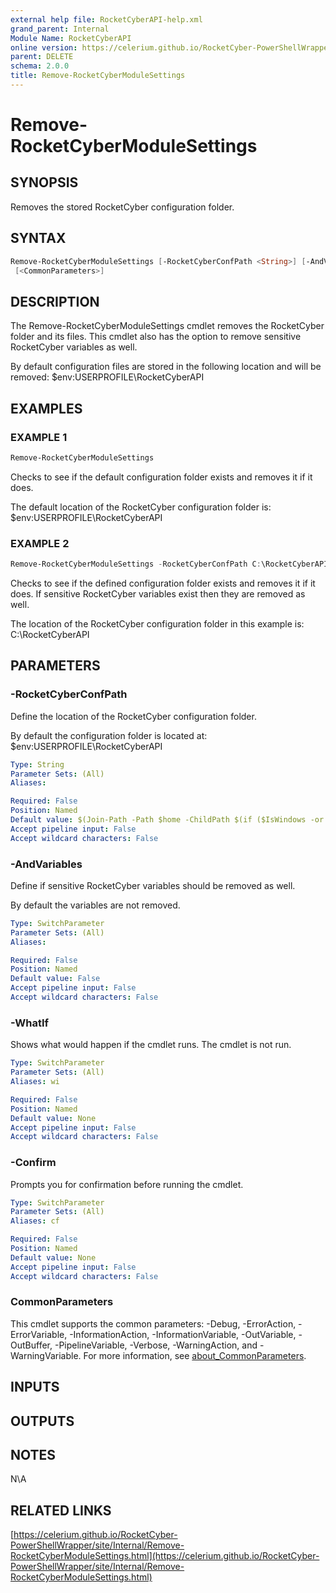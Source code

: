 ```yaml
---
external help file: RocketCyberAPI-help.xml
grand_parent: Internal
Module Name: RocketCyberAPI
online version: https://celerium.github.io/RocketCyber-PowerShellWrapper/site/Internal/Remove-RocketCyberModuleSettings.html
parent: DELETE
schema: 2.0.0
title: Remove-RocketCyberModuleSettings
---
```


# Remove-RocketCyberModuleSettings

## SYNOPSIS
Removes the stored RocketCyber configuration folder.

## SYNTAX

```powershell
Remove-RocketCyberModuleSettings [-RocketCyberConfPath <String>] [-AndVariables] [-WhatIf] [-Confirm]
 [<CommonParameters>]
```

## DESCRIPTION
The Remove-RocketCyberModuleSettings cmdlet removes the RocketCyber folder and its files.
This cmdlet also has the option to remove sensitive RocketCyber variables as well.

By default configuration files are stored in the following location and will be removed:
    $env:USERPROFILE\RocketCyberAPI

## EXAMPLES

### EXAMPLE 1
```powershell
Remove-RocketCyberModuleSettings
```

Checks to see if the default configuration folder exists and removes it if it does.

The default location of the RocketCyber configuration folder is:
    $env:USERPROFILE\RocketCyberAPI

### EXAMPLE 2
```powershell
Remove-RocketCyberModuleSettings -RocketCyberConfPath C:\RocketCyberAPI -AndVariables
```

Checks to see if the defined configuration folder exists and removes it if it does.
If sensitive RocketCyber variables exist then they are removed as well.

The location of the RocketCyber configuration folder in this example is:
    C:\RocketCyberAPI

## PARAMETERS

### -RocketCyberConfPath
Define the location of the RocketCyber configuration folder.

By default the configuration folder is located at:
    $env:USERPROFILE\RocketCyberAPI

```yaml
Type: String
Parameter Sets: (All)
Aliases:

Required: False
Position: Named
Default value: $(Join-Path -Path $home -ChildPath $(if ($IsWindows -or $PSEdition -eq 'Desktop'){"RocketCyberAPI"}else{".RocketCyberAPI"}) )
Accept pipeline input: False
Accept wildcard characters: False
```

### -AndVariables
Define if sensitive RocketCyber variables should be removed as well.

By default the variables are not removed.

```yaml
Type: SwitchParameter
Parameter Sets: (All)
Aliases:

Required: False
Position: Named
Default value: False
Accept pipeline input: False
Accept wildcard characters: False
```

### -WhatIf
Shows what would happen if the cmdlet runs.
The cmdlet is not run.

```yaml
Type: SwitchParameter
Parameter Sets: (All)
Aliases: wi

Required: False
Position: Named
Default value: None
Accept pipeline input: False
Accept wildcard characters: False
```

### -Confirm
Prompts you for confirmation before running the cmdlet.

```yaml
Type: SwitchParameter
Parameter Sets: (All)
Aliases: cf

Required: False
Position: Named
Default value: None
Accept pipeline input: False
Accept wildcard characters: False
```

### CommonParameters
This cmdlet supports the common parameters: -Debug, -ErrorAction, -ErrorVariable, -InformationAction, -InformationVariable, -OutVariable, -OutBuffer, -PipelineVariable, -Verbose, -WarningAction, and -WarningVariable. For more information, see [about_CommonParameters](http://go.microsoft.com/fwlink/?LinkID=113216).

## INPUTS

## OUTPUTS

## NOTES
N\A

## RELATED LINKS

[https://celerium.github.io/RocketCyber-PowerShellWrapper/site/Internal/Remove-RocketCyberModuleSettings.html](https://celerium.github.io/RocketCyber-PowerShellWrapper/site/Internal/Remove-RocketCyberModuleSettings.html)

